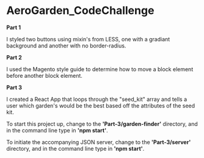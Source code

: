 # AeroGarden_CodeChallenge

**Part 1** 

I styled two buttons using mixin's from LESS, one with a gradiant background and another with no border-radius.

**Part 2**

I used the Magento style guide to determine how to move a block element before another block element.

**Part 3**

I created a React App that loops through the "seed_kit" array and tells a user which garden's would be the best based off the attributes of the seed kit.

To start this project up, change to the **'Part-3/garden-finder'** directory, and in the command line type in **'npm start'**.

To initiate the accompanying JSON server, change to the **'Part-3/server'** directory, and in the command line type in **'npm start'**.
